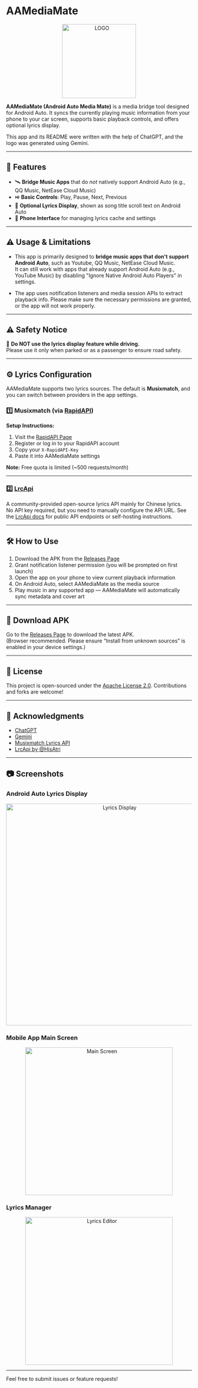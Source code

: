 # AAMediaMate

<div align="center">
    <img alt="LOGO" src="app\src\main\res\drawable\app_icon.png" width="200" height="200" />
</div>

**AAMediaMate (Android Auto Media Mate)** is a media bridge tool designed for Android Auto. It syncs the currently playing music information from your phone to your car screen, supports basic playback controls, and offers optional lyrics display.

This app and its README were written with the help of ChatGPT, and the logo was generated using Gemini.

---

## 📱 Features

- 🛰️ **Bridge Music Apps** that do *not* natively support Android Auto (e.g., QQ Music, NetEase Cloud Music)
- ⏯️ **Basic Controls**: Play, Pause, Next, Previous
- 🎤 **Optional Lyrics Display**, shown as song title scroll text on Android Auto
- 📱 **Phone Interface** for managing lyrics cache and settings

---

## ⚠️ Usage & Limitations

- This app is primarily designed to **bridge music apps that don't support Android Auto**, such as Youtube, QQ Music, NetEase Cloud Music.  
  It can still work with apps that already support Android Auto (e.g., YouTube Music) by disabling "Ignore Native Android Auto Players" in settings.

- The app uses notification listeners and media session APIs to extract playback info. Please make sure the necessary permissions are granted, or the app will not work properly.

---

## ⚠️ Safety Notice

🚗 **Do NOT use the lyrics display feature while driving.**  
Please use it only when parked or as a passenger to ensure road safety.

---

## ⚙️ Lyrics Configuration

AAMediaMate supports two lyrics sources. The default is **Musixmatch**, and you can switch between providers in the app settings.

### 1️⃣ Musixmatch (via [RapidAPI](https://rapidapi.com/musixmatchcom/api/musixmatch-lyrics-songs))

**Setup Instructions:**

1. Visit the [RapidAPI Page](https://rapidapi.com/musixmatchcom/api/musixmatch-lyrics-songs)
2. Register or log in to your RapidAPI account
3. Copy your `X-RapidAPI-Key`
4. Paste it into AAMediaMate settings

**Note:** Free quota is limited (~500 requests/month)

---

### 2️⃣ [LrcApi](https://github.com/HisAtri/LrcApi)

A community-provided open-source lyrics API mainly for Chinese lyrics.  
No API key required, but you need to manually configure the API URL. See the [LrcApi docs](https://github.com/HisAtri/LrcApi) for public API endpoints or self-hosting instructions.

---

## 🛠️ How to Use

1. Download the APK from the [Releases Page](https://github.com/gululu1235/AAMediaMate/releases)
2. Grant notification listener permission (you will be prompted on first launch)
3. Open the app on your phone to view current playback information
4. On Android Auto, select AAMediaMate as the media source
5. Play music in any supported app — AAMediaMate will automatically sync metadata and cover art

---

## 📂 Download APK

Go to the [Releases Page](https://github.com/gululu1235/AAMediaMate/releases) to download the latest APK.  
(Browser recommended. Please ensure “Install from unknown sources” is enabled in your device settings.)

---

## 📄 License

This project is open-sourced under the [Apache License 2.0](LICENSE). Contributions and forks are welcome!

---

## 🙏 Acknowledgments

- [ChatGPT](https://chatgpt.com/)
- [Gemini](https://gemini.google.com/app)
- [Musixmatch Lyrics API](https://rapidapi.com/musixmatchcom/api/musixmatch-lyrics-songs)
- [LrcApi by @HisAtri](https://github.com/HisAtri/LrcApi)

---

## 📷 Screenshots

### Android Auto Lyrics Display
<div align="center">
<img src="screenshots/lyrics_ytmusic.png" alt="Lyrics Display" width="600">
</div>

### Mobile App Main Screen
<div align="center">
    <img src="screenshots/MainScreen_en.jpg" alt="Main Screen" width="400">
</div>

### Lyrics Manager
<div align="center">
<img src="screenshots/lyrics_editor_en.jpg" alt="Lyrics Editor" width="400">
</div>

---

Feel free to submit issues or feature requests!